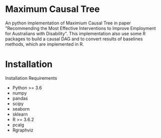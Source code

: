 # Maximum Causal Tree
An python implementation of Maximium Causal Tree in paper "Recommending the Most Effective Interventions to Improve Employment for Australians with Disability". This implementation also use some R packages to build a causal DAG and to convert results of baselines methods, which are implemented in R.

# Installation
Installation Requirements

* Python >= 3.6
* numpy
* pandas
* scipy
* seaborn
* sklearn
* R >= 3.6.2
* pcalg
* Rgraphviz
